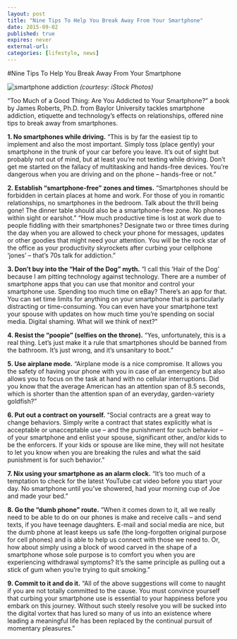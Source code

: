 ```yaml
---
layout: post
title: "Nine Tips To Help You Break Away From Your Smartphone"
date: 2015-09-02
published: true
expires: never
external-url:
categories: [lifestyle, news]
---
```


#Nine Tips To Help You Break Away From Your Smartphone

![smartphone addiction](www.baylor.edu/content/imglib/2/5/0/0/250043_640.png)
*(courtesy: iStock Photos)*

“Too Much of a Good Thing: Are You Addicted to Your Smartphone?” a book by James Roberts, Ph.D. from Baylor University tackles smartphone addiction, etiquette and technology’s effects on relationships, offered nine tips to break away from smartphones.

**1. No smartphones while driving.**
“This is by far the easiest tip to implement and also the most important. Simply toss (place gently) your smartphone in the trunk of your car before you leave. It’s out of sight but probably not out of mind, but at least you’re not texting while driving. Don’t get me started on the fallacy of multitasking and hands-free devices. You’re dangerous when you are driving and on the phone – hands-free or not.”

**2. Establish “smartphone-free” zones and times.**
“Smartphones should be forbidden in certain places at home and work. For those of you in romantic relationships, no smartphones in the bedroom. Talk about the thrill being gone! The dinner table should also be a smartphone-free zone. No phones within sight or earshot.”
“How much productive time is lost at work due to people fiddling with their smartphones? Designate two or three times during the day when you are allowed to check your phone for messages, updates or other goodies that might need your attention. You will be the rock star of the office as your productivity skyrockets after curbing your cellphone ‘jones’ – that’s 70s talk for addiction.”

**3. Don’t buy into the “Hair of the Dog” myth.**
“I call this ‘Hair of the Dog’ because I am pitting technology against technology. There are a number of smartphone apps that you can use that monitor and control your smartphone use. Spending too much time on eBay? There’s an app for that. You can set time limits for anything on your smartphone that is particularly distracting or time-consuming. You can even have your smartphone text your spouse with updates on how much time you’re spending on social media. Digital shaming. What will we think of next?”

**4. Resist the “poopie” (selfies on the throne).**
“Yes, unfortunately, this is a real thing. Let’s just make it a rule that smartphones should be banned from the bathroom. It’s just wrong, and it’s unsanitary to boot.”

**5. Use airplane mode.**
“Airplane mode is a nice compromise. It allows you the safety of having your phone with you in case of an emergency but also allows you to focus on the task at hand with no cellular interruptions. Did you know that the average American has an attention span of 8.5 seconds, which is shorter than the attention span of an everyday, garden-variety goldfish?”

**6. Put out a contract on yourself.**
“Social contracts are a great way to change behaviors. Simply write a contract that states explicitly what is acceptable or unacceptable use – and the punishment for such behavior – of your smartphone and enlist your spouse, significant other, and/or kids to be the enforcers. If your kids or spouse are like mine, they will not hesitate to let you know when you are breaking the rules and what the said punishment is for such behavior.”

**7. Nix using your smartphone as an alarm clock.**
“It’s too much of a temptation to check for the latest YouTube cat video before you start your day. No smartphone until you’ve showered, had your morning cup of Joe and made your bed.”

**8. Go the “dumb phone” route.**
“When it comes down to it, all we really need to be able to do on our phones is make and receive calls – and send texts, if you have teenage daughters. E-mail and social media are nice, but the dumb phone at least keeps us safe (the long-forgotten original purpose for cell phones) and is able to help us connect with those we need to. Or, how about simply using a block of wood carved in the shape of a smartphone whose sole purpose is to comfort you when you are experiencing withdrawal symptoms? It’s the same principle as pulling out a stick of gum when you’re trying to quit smoking.”

**9. Commit to it and do it.**
“All of the above suggestions will come to naught if you are not totally committed to the cause. You must convince yourself that curbing your smartphone use is essential to your happiness before you embark on this journey. Without such steely resolve you will be sucked into the digital vortex that has lured so many of us into an existence where leading a meaningful life has been replaced by the continual pursuit of momentary pleasures.”